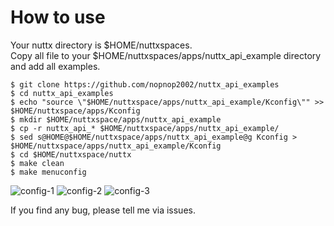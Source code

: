 # How to use   

Your nuttx directory is $HOME/nuttxspaces.   
Copy all file to your $HOME/nuttxspaces/apps/nuttx_api_example directory and add all examples.   


```
$ git clone https://github.com/nopnop2002/nuttx_api_examples   
$ cd nuttx_api_examples   
$ echo "source \"$HOME/nuttxspace/apps/nuttx_api_example/Kconfig\"" >> $HOME/nuttxspace/apps/Kconfig
$ mkdir $HOME/nuttxspace/apps/nuttx_api_example
$ cp -r nuttx_api_* $HOME/nuttxspace/apps/nuttx_api_example/
$ sed s@HOME@$HOME/nuttxspace/apps/nuttx_api_example@g Kconfig > $HOME/nuttxspace/apps/nuttx_api_example/Kconfig
$ cd $HOME/nuttxspace/nuttx
$ make clean   
$ make menuconfig    
```
![config-1](https://github.com/nopnop2002/nuttx_api_examples/assets/6020549/3e56a67f-2a4b-4044-b889-949114e8c3f3)
![config-2](https://github.com/nopnop2002/nuttx_api_examples/assets/6020549/b0d6fcea-130b-4b24-b2e8-2c5ecf936692)
![config-3](https://github.com/nopnop2002/nuttx_api_examples/assets/6020549/8760535e-5fd5-42ab-a946-b0156d13cfbc)


If you find any bug, please tell me via issues.   
